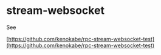 stream-websocket
=========================

See

[https://github.com/kenokabe/rpc-stream-websocket-test](https://github.com/kenokabe/rpc-stream-websocket-test)